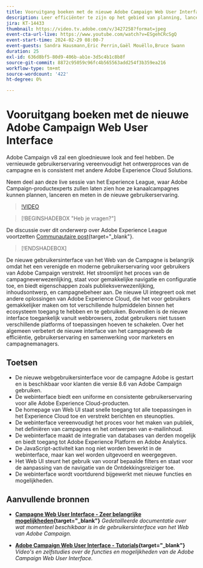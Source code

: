 ```yaml
---
title: Vooruitgang boeken met de nieuwe Adobe Campaign Web User Interface
description: Leer efficiënter te zijn op het gebied van planning, lancering en het meten van kanaalmarketing strategieën met inbegrip van e-mailmarketing en sociale media marketing gebruikend het nieuwe Web van Adobe Campaign Gebruikersinterface.
jira: KT-14433
thumbnail: https://video.tv.adobe.com/v/3427258?format=jpeg
event-cta-url-live: https://www.youtube.com/watch?v=ESgehCRcSgQ
event-start-time: 2024-02-29 08:00-7
event-guests: Sandra Hausmann,Eric Perrin,Gaël Mouëllo,Bruce Swann
duration: 25
exl-id: 636d8bf5-80d9-406b-ab1e-3d5c4b1c8b8f
source-git-commit: 8872c95059c96fc4b565563add254f3b359ea216
workflow-type: tm+mt
source-wordcount: '422'
ht-degree: 0%

---
```


# Vooruitgang boeken met de nieuwe Adobe Campaign Web User Interface

Adobe Campaign v8 zal een gloednieuwe look and feel hebben. De vernieuwde gebruikerservaring vereenvoudigt het ontwerpproces van de campagne en is consistent met andere Adobe Experience Cloud Solutions.

Neem deel aan deze live sessie van het Experience League, waar Adobe Campaign-productexperts zullen laten zien hoe ze kanaalcampagnes kunnen plannen, lanceren en meten in de nieuwe gebruikerservaring.

>[!VIDEO](https://video.tv.adobe.com/v/3427258/?quality=12&learn=on)

>[!BEGINSHADEBOX &quot;Heb je vragen?&quot;]

De discussie over dit onderwerp over Adobe Experience League voortzetten [Communautaire post](https://experienceleaguecommunities.adobe.com/t5/adobe-campaign-classic/experience-league-live-post-session-discussion-leaping-ahead/m-p/656893#M2671){target="_blank"}.

>[!ENDSHADEBOX]

De nieuwe gebruikersinterface van het Web van de Campagne is belangrijk omdat het een verenigde en moderne gebruikerservaring voor gebruikers van Adobe Campaign verstrekt. Het stroomlijnt het proces van de campagneverwezenlijking, staat voor gemakkelijke navigatie en configuratie toe, en biedt eigenschappen zoals publieksverwezenlijking, inhoudsontwerp, en campagnebeheer aan. De nieuwe UI integreert ook met andere oplossingen van Adobe Experience Cloud, die het voor gebruikers gemakkelijker maken om tot verschillende hulpmiddelen binnen het ecosysteem toegang te hebben en te gebruiken. Bovendien is de nieuwe interface toegankelijk vanuit webbrowsers, zodat gebruikers niet tussen verschillende platforms of toepassingen hoeven te schakelen. Over het algemeen verbetert de nieuwe interface van het campagneweb de efficiëntie, gebruikerservaring en samenwerking voor marketers en campagnemanagers.

## Toetsen

* De nieuwe webgebruikersinterface voor de campagne Adobe is gestart en is beschikbaar voor klanten die versie 8.6 van Adobe Campaign gebruiken.
* De webinterface biedt een uniforme en consistente gebruikerservaring voor alle Adobe Experience Cloud-producten.
* De homepage van Web UI staat snelle toegang tot alle toepassingen in het Experience Cloud toe en verstrekt berichten en steunopties.
* De webinterface vereenvoudigt het proces voor het maken van publiek, het definiëren van campagnes en het ontwerpen van e-mailinhoud.
* De webinterface maakt de integratie van databases van derden mogelijk en biedt toegang tot Adobe Experience Platform en Adobe Analytics.
* De JavaScript-activiteit kan nog niet worden bewerkt in de webinterface, maar kan wel worden uitgevoerd en weergegeven.
* Het Web UI steunt het gebruik van vooraf bepaalde filters en staat voor de aanpassing van de navigatie van de Ontdekkingsreiziger toe.
* De webinterface wordt voortdurend bijgewerkt met nieuwe functies en mogelijkheden.


## Aanvullende bronnen

* **[Campagne Web User Interface - Zeer belangrijke mogelijkheden](https://experienceleague.adobe.com/docs/campaign-web/v8/whats-new.html){target="_blank"}**
  *Gedetailleerde documentatie over wat momenteel beschikbaar is in de gebruikersinterface van het Web van Adobe Campaign.*

* **[Adobe Campaign Web User Interface - Tutorials](https://experienceleague.adobe.com/docs/campaign-web-learn/tutorials/overview.html?lang=en){target="_blank"}**
  *Video&#39;s en zelfstudies over de functies en mogelijkheden van de Adobe Campaign Web User Interface.*
